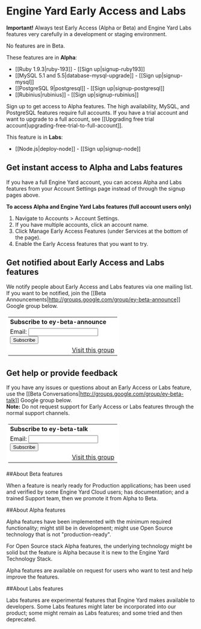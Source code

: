 # Engine Yard Early Access and Labs

**Important!** Always test Early Access (Alpha or Beta) and Engine Yard Labs features very carefully in a development or staging environment.

No features are in Beta. 

These features are in **Alpha**:  

* [[Ruby 1.9.3|ruby-193]] - [[Sign up|signup-ruby193]]
* [[MySQL 5.1 and 5.5|database-mysql-upgrade]] - [[Sign up|signup-mysql]]
* [[PostgreSQL 9|postgresql]] - [[Sign up|signup-postgresql]]
* [[Rubinius|rubinius]] - [[Sign up|signup-rubinius]]

Sign up to get access to Alpha features. The high availability, MySQL, and PostgreSQL features require full accounts. If you have a trial account and want to upgrade to a full account, see [[Upgrading free trial account|upgrading-free-trial-to-full-account]].

This feature is in **Labs**:

* [[Node.js|deploy-node]] - [[Sign up|signup-node]]

## Get instant access to Alpha and Labs features

If you have a full Engine Yard account, you can access Alpha and Labs features from your Account Settings page instead of through the signup pages above.

<b>To access Alpha and Engine Yard Labs features (full account users only)</b>

1. Navigate to Accounts > Account Settings.
2. If you have multiple accounts, click an account name.
2. Click Manage Early Access Features (under Services at the bottom of the page).
3. Enable the Early Access features that you want to try.

## Get notified about Early Access and Labs features

We notify people about Early Access and Labs features via one mailing list. If you want to be notified, join the [[Beta Announcements|http://groups.google.com/group/ey-beta-announce]] Google group below.

<html>
<table border=0 style="background-color: #fff; padding: 5px; width: 300px;" cellspacing=0>
  <tr><td style="padding-left: 5px">
  <b>Subscribe to ey-beta-announce</b>
  </td></tr>
  <form action="http://groups.google.com/group/ey-beta-announce/boxsubscribe">
  <tr><td style="padding-left: 5px;">
  Email: <input type=text name=email>
  <input type=submit name="sub" value="Subscribe">
  </td></tr>
</form>
<tr><td align=right>
  <a href="http://groups.google.com/group/ey-beta-announce">Visit this group</a>
</td></tr>
</table>
</html>

## Get help or provide feedback

If you have any issues or questions about an Early Access or Labs feature, use the [[Beta Conversations|http://groups.google.com/group/ey-beta-talk]] Google group below.  
**Note:** Do not request support for Early Access or Labs features through the normal support channels.

<html>
<table border=0 style="background-color: #fff; padding: 5px; width: 300px;" cellspacing=0>
  <tr><td style="padding-left: 5px">
  <b>Subscribe to ey-beta-talk</b>
  </td></tr>
  <form action="http://groups.google.com/group/ey-beta-talk/boxsubscribe">
  <input type=hidden name="hl" value="en">
  <tr><td style="padding-left: 5px;">
  Email: <input type=text name=email>
  <input type=submit name="sub" value="Subscribe">
  </td></tr>
</form>
<tr><td align=right>
  <a href="http://groups.google.com/group/ey-beta-talk?hl=en">Visit this group</a>
</td></tr>
</table>
</html>




##About Beta features

When a feature is nearly ready for Production applications; has been used and verified by some Engine Yard Cloud users; has documentation; and a trained Support team, then we promote it from Alpha to Beta.

##About Alpha features

Alpha features have been implemented with the minimum required functionality; might still be in development; might use Open Source technology that is not "production-ready". 

For Open Source stack Alpha features, the underlying technology might be solid but the feature is Alpha because it is new to the Engine Yard Technology Stack.

Alpha features are available on request for users who want to test and help improve the features.

##About Labs features

Labs features are experimental features that Engine Yard makes available to developers. Some Labs features might later be incorporated into our product; some might remain as Labs features; and some tried and then deprecated. 